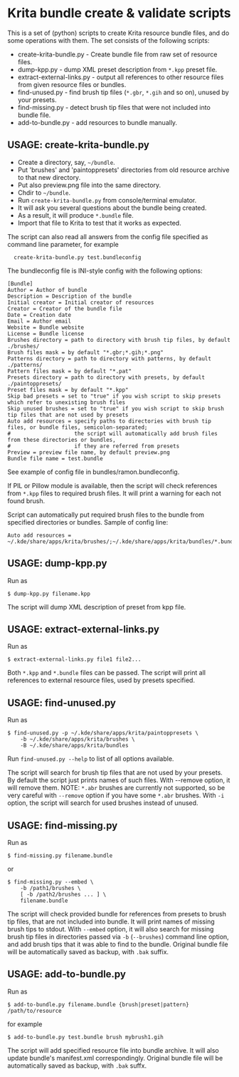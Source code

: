 Krita bundle create & validate scripts
======================================

This is a set of (python) scripts to create Krita resource bundle files, and do some operations
with them. The set consists of the following scripts:

* create-krita-bundle.py - Create bundle file from raw set of resource files.
* dump-kpp.py - dump XML preset description from `*.kpp` preset file.
* extract-external-links.py - output all references to other resource files from given resource files or bundles.
* find-unused.py - find brush tip files (`*.gbr`, `*.gih` and so on), unused by your presets.
* find-missing.py - detect brush tip files that were not included into bundle file.
* add-to-bundle.py - add resources to bundle manually.

USAGE: create-krita-bundle.py
-----------------------------

* Create a directory, say, `~/bundle`.
* Put 'brushes' and 'paintoppresets' directories from old resource archive to that new directory.
* Put also preview.png file into the same directory.
* Chdir to `~/bundle`.
* Run `create-krita-bundle.py` from console/terminal emulator.
* It will ask you several questions about the bundle being created.
* As a result, it will produce `*.bundle` file.
* Import that file to Krita to test that it works as expected.

The script can also read all answers from the config file specified as command line parameter,
for example

```
  create-krita-bundle.py test.bundleconfig
```

The bundleconfig file is INI-style config with the following options:

```
[Bundle]
Author = Author of bundle
Description = Description of the bundle
Initial creator = Initial creator of resources
Creator = Creator of the bundle file
Date = Creation date
Email = Author email
Website = Bundle website
License = Bundle license
Brushes directory = path to directory with brush tip files, by default ./brushes/
Brush files mask = by default "*.gbr;*.gih;*.png"
Patterns directory = path to directory with patterns, by default ./patterns/
Pattern files mask = by default "*.pat"
Presets directory = path to directory with presets, by default ./paintoppresets/
Preset files mask = by default "*.kpp"
Skip bad presets = set to "true" if you wish script to skip presets which refer to unexisting brush files
Skip unused brushes = set to "true" if you wish script to skip brush tip files that are not used by presets
Auto add resources = specify paths to directories with brush tip files, or bundle files, semicolon-separated;
#                    the script will automatically add brush files from these directories or bundles,
#                    if they are referred from presets
Preview = preview file name, by default preview.png
Bundle file name = test.bundle
```

See example of config file in bundles/ramon.bundleconfig.

If PIL or Pillow module is available, then the script will check references from `*.kpp` files to
required brush files. It will print a warning for each not found brush.

Script can automatically put required brush files to the bundle from specified directories or bundles.
Sample of config line:

```
Auto add resources = ~/.kde/share/apps/krita/brushes/;~/.kde/share/apps/krita/bundles/*.bundle
```

USAGE: dump-kpp.py
------------------

Run as 

```
$ dump-kpp.py filename.kpp
```

The script will dump XML description of preset from kpp file.

USAGE: extract-external-links.py
--------------------------------

Run as

```
$ extract-external-links.py file1 file2...
```

Both `*.kpp` and `*.bundle` files can be passed. The script will print all references to external resource files, used by presets specified.

USAGE: find-unused.py
---------------------

Run as

```
$ find-unused.py -p ~/.kde/share/apps/krita/paintoppresets \
    -b ~/.kde/share/apps/krita/brushes \
    -B ~/.kde/share/apps/krita/bundles
```

Run `find-unused.py --help` to list of all options available.

The script will search for brush tip files that are not used by your
presets. By default the script just prints names of such files.
With --remove option, it will remove them. NOTE: `*.abr` brushes are
currently not supported, so be very careful with `--remove` option if
you have some `*.abr` brushes.
With `-i` option, the script will search for used brushes instead of unused.

USAGE: find-missing.py
----------------------

Run as

```
$ find-missing.py filename.bundle
```

or

```
$ find-missing.py --embed \
    -b /path1/brushes \
    [ -b /path2/brushes ... ] \
    filename.bundle
```

The script will check provided bundle for references from presets to brush tip
files, that are not included into bundle. It will print names of missing brush
tips to stdout. With `--embed` option, it will also search for missing brush
tip files in directories passed via `-b` (`--brushes`) command line option, and
add brush tips that it was able to find to the bundle. Original bundle file
will be automatically saved as backup, with `.bak` suffix.

USAGE: add-to-bundle.py
-----------------------

Run as

```
$ add-to-bundle.py filename.bundle {brush|preset|pattern} /path/to/resource
```

for example

```
$ add-to-bundle.py test.bundle brush mybrush1.gih
```

The script will add specified resource file into bundle archive. It will also
update bundle's manifest.xml correspondingly. Original bundle file will be
automatically saved as backup, with `.bak` suffx.

